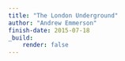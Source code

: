 ```yaml
---
title: "The London Underground"
author: "Andrew Emmerson"
finish-date: 2015-07-18
_build:
    render: false
---
```


